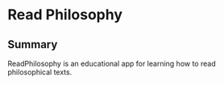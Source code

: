 # Read Philosophy

## Summary

ReadPhilosophy is an educational app for learning how to read philosophical texts.


